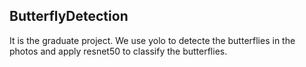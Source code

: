 ## ButterflyDetection

It is the graduate project. We use yolo to detecte the butterflies in the photos
and apply resnet50 to classify the butterflies.  
